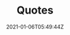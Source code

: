 ---
title: "Quotes"
slug: quotes
date: 2021-01-06T05:49:44Z
draft: true

type: post

tags:
    - tag

image: ""
thumbnail : ""

description: ""
---